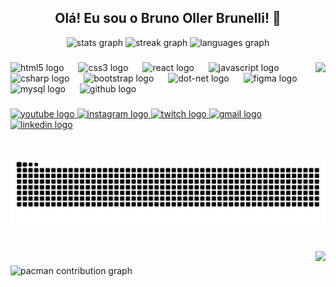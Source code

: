 <h2 align="center">Olá! Eu sou o Bruno Oller Brunelli! 👋</h2>

<div align="center">
  <img src="https://github-readme-stats.vercel.app/api?username=BrunoOller&hide_title=false&hide_rank=false&show_icons=true&include_all_commits=true&count_private=true&disable_animations=false&theme=github_dark&locale=en&hide_border=false&custom_title=Github%20Stats" height="120" alt="stats graph"  />
  <img src="https://streak-stats.demolab.com?user=BrunoOller&locale=en&mode=daily&theme=github_dark&hide_border=false&border_radius=5" height="120" alt="streak graph"  />
  <img src="https://github-readme-stats.vercel.app/api/top-langs?username=BrunoOller&locale=en&hide_title=false&layout=compact&card_width=320&langs_count=10&theme=github_dark&hide_border=false" height="120" alt="languages graph"  />
</div>

###

<img align="right" height="150" src="https://cdn.discordapp.com/attachments/1339666452424163429/1339669799277432862/bif.gif?ex=67fab5ba&is=67f9643a&hm=78e2725372ad06055069bca3a2ab2c7f194e09d13966af25e11d72a2576867cc&"  />

###

<div align="left">
  <img src="https://cdn.jsdelivr.net/gh/devicons/devicon/icons/html5/html5-original.svg" height="30" alt="html5 logo"  />
  <img width="15" />
  <img src="https://cdn.jsdelivr.net/gh/devicons/devicon/icons/css3/css3-original.svg" height="30" alt="css3 logo"  />
  <img width="15" />
  <img src="https://cdn.jsdelivr.net/gh/devicons/devicon/icons/react/react-original.svg" height="30" alt="react logo"  />
  <img width="15" />
  <img src="https://cdn.simpleicons.org/javascript/F7DF1E" height="30" alt="javascript logo"  />
  <img width="15" />
  <img src="https://cdn.jsdelivr.net/gh/devicons/devicon/icons/csharp/csharp-original.svg" height="30" alt="csharp logo"  />
  <img width="15" />
  <img src="https://cdn.jsdelivr.net/gh/devicons/devicon/icons/bootstrap/bootstrap-original.svg" height="30" alt="bootstrap logo"  />
  <img width="15" />
  <img src="https://cdn.simpleicons.org/dotnet/512BD4" height="30" alt="dot-net logo"  />
  <img width="15" />
  <img src="https://skillicons.dev/icons?i=figma" height="30" alt="figma logo"  />
  <img width="15" />
  <img src="https://skillicons.dev/icons?i=mysql" height="30" alt="mysql logo"  />
  <img width="15" />
  <img src="https://skillicons.dev/icons?i=github" height="30" alt="github logo"  />
</div>

###

<div align="left">
  <a href="https://www.youtube.com/@brtrust" target="_blank">
    <img src="https://img.shields.io/static/v1?message=YoutubeGaming&logo=youtube&label=&color=FF0000&logoColor=white&labelColor=&style=for-the-badge" height="25" alt="youtube logo"  />
  </a>
  <a href="https://www.instagram.com/brunoobrunelli/" target="_blank">
    <img src="https://img.shields.io/static/v1?message=Instagram&logo=instagram&label=&color=ff405f&logoColor=white&labelColor=&style=for-the-badge" height="25" alt="instagram logo"  />
  </a>
  <a href="https://www.twitch.tv/brtrust" target="_blank">
    <img src="https://img.shields.io/static/v1?message=Twitch&logo=twitch&label=&color=9146FF&logoColor=white&labelColor=&style=for-the-badge" height="25" alt="twitch logo"  />
  </a>
  <a href="mailto:brunobrunelli4@gmail.com" target="_blank">
    <img src="https://img.shields.io/static/v1?message=Gmail&logo=gmail&label=&color=f30000&logoColor=white&labelColor=&style=for-the-badge" height="25" alt="gmail logo"  />
  </a>
  <a href="https://www.linkedin.com/in/brunoobrunelli/" target="_blank">
    <img src="https://img.shields.io/static/v1?message=LinkedIn&logo=linkedin&label=&color=0077f5&logoColor=white&labelColor=&style=for-the-badge" height="25" alt="linkedin logo"  />
  </a>
</div>

###

<br clear="both">

<img src="https://raw.githubusercontent.com/BrunoOller/BrunoOller/output/snake.svg" alt="Snake animation" />

###

<br clear="both">

<img align="right" src="https://profile-counter.glitch.me/BrunoOller/count.svg?"  />

###

<picture>
  <source media="(prefers-color-scheme: dark)" srcset="https://raw.githubusercontent.com/BrunoOller/BrunoOller/output/pacman-contribution-graph-dark.svg">
  <source media="(prefers-color-scheme: light)" srcset="https://raw.githubusercontent.com/BrunoOller/BrunoOller/output/pacman-contribution-graph.svg">
  <img alt="pacman contribution graph" src="https://raw.githubusercontent.com/BrunoOller/BrunoOller/output/pacman-contribution-graph.svg">
</picture>

###

